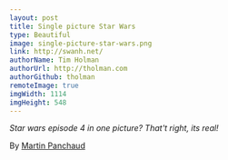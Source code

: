 ```yaml
---
layout: post
title: Single picture Star Wars
type: Beautiful
image: single-picture-star-wars.png
link: http://swanh.net/
authorName: Tim Holman
authorUrl: http://tholman.com
authorGithub: tholman
remoteImage: true
imgWidth: 1114
imgHeight: 548
---
```


_Star wars episode 4 in one picture? That't right, its real!_

By [Martin Panchaud](http://www.martinpanchaud.ch/)

